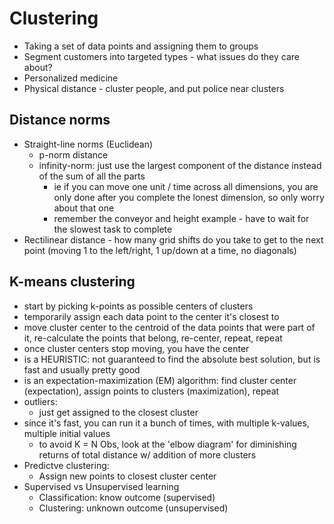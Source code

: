 # Clustering

- Taking a set of data points and assigning them to groups
- Segment customers into targeted types - what issues do they care about?
- Personalized medicine
- Physical distance - cluster people, and put police near clusters

## Distance norms
- Straight-line norms (Euclidean)
    - p-norm distance
    - infinity-norm: just use the largest component of the distance instead of the sum of all the parts
        - ie if you can move one unit / time across all dimensions, you are only done after you complete the lonest dimension, so only worry about that one
        - remember the conveyor and height example - have to wait for the slowest task to complete
- Rectilinear distance - how many grid shifts do you take to get to the next point (moving 1 to the left/right, 1 up/down at a time, no diagonals)

## K-means clustering
- start by picking k-points as possible centers of clusters
- temporarily assign each data point to the center it's closest to
- move cluster center to the centroid of the data points that were part of it, re-calculate the points that belong, re-center, repeat, repeat
- once cluster centers stop moving, you have the center
- is a HEURISTIC: not guaranteed to find the absolute best solution, but is fast and usually pretty good
- is an expectation-maximization (EM) algorithm: find cluster center (expectation), assign points to clusters (maximization), repeat
- outliers:
    - just get assigned to the closest cluster
- since it's fast, you can run it a bunch of times, with multiple k-values, multiple initial values
    - to avoid K = N Obs, look at the 'elbow diagram' for diminishing returns of total distance w/ addition of more clusters
- Predictve clustering:
    - Assign new points to closest cluster center
- Supervised vs Unsupervised learning
    - Classification: know outcome (supervised)
    - Clustering: unknown outcome (unsupervised)
